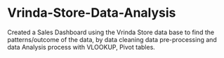 # Vrinda-Store-Data-Analysis
Created a Sales Dashboard using the Vrinda Store data base to find the patterns/outcome of the data, by
data cleaning  data pre-processing and data Analysis process with VLOOKUP, Pivot tables.

